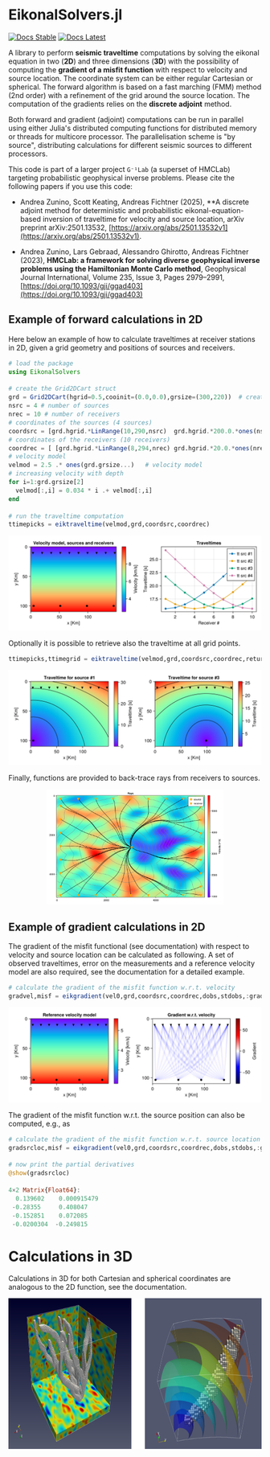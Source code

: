 # EikonalSolvers.jl

[![Docs Stable](https://img.shields.io/badge/docs-stable-blue.svg)](https://ginvlab.github.io/EikonalSolvers.jl/stable)
[![Docs Latest](https://img.shields.io/badge/docs-latest-blue.svg)](https://ginvlab.github.io/EikonalSolvers.jl/dev)

A library to perform __seismic traveltime__ computations by solving the eikonal equation in two (__2D__) and three dimensions (__3D__) with the possibility of computing the __gradient of a misfit function__ with respect to velocity and source location. The coordinate system can be either regular Cartesian or spherical.
The forward algorithm is based on a fast marching (FMM) method (2nd order) with a refinement of the grid around the source location. The computation of the gradients relies on the __discrete adjoint__ method. 

Both forward and gradient (adjoint) computations can be run in parallel using either Julia's distributed computing functions for distributed memory or threads for multicore processor. The  parallelisation scheme is "by source", distributing calculations for different seismic sources to different processors.


This code is part of a larger project `G⁻¹Lab` (a superset of HMCLab) targeting probabilistic geophysical inverse problems. Please cite the following papers if you use this code:

* Andrea Zunino, Scott Keating, Andreas Fichtner (2025), **A discrete adjoint method for deterministic and probabilistic eikonal-equation-based inversion of traveltime for velocity and source location, arXiv preprint arXiv:2501.13532, [https://arxiv.org/abs/2501.13532v1](https://arxiv.org/abs/2501.13532v1).

* Andrea Zunino, Lars Gebraad, Alessandro Ghirotto, Andreas Fichtner (2023), **HMCLab: a framework for solving diverse geophysical inverse problems using the Hamiltonian Monte Carlo method**, Geophysical Journal International, Volume 235, Issue 3, Pages 2979–2991, [https://doi.org/10.1093/gji/ggad403](https://doi.org/10.1093/gji/ggad403)


## Example of forward calculations in 2D

Here below an example of how to calculate traveltimes at receiver stations in 2D, given a grid geometry and positions of sources and receivers.
```julia
# load the package
using EikonalSolvers

# create the Grid2DCart struct
grd = Grid2DCart(hgrid=0.5,cooinit=(0.0,0.0),grsize=(300,220))  # create the Grid2D struct
nsrc = 4 # number of sources
nrec = 10 # number of receivers
# coordinates of the sources (4 sources)
coordsrc = [grd.hgrid.*LinRange(10,290,nsrc)  grd.hgrid.*200.0.*ones(nsrc)] # coordinates of the sources (4 sources)
# coordinates of the receivers (10 receivers)
coordrec = [ [grd.hgrid.*LinRange(8,294,nrec) grd.hgrid.*20.0.*ones(nrec)] for i=1:nsrc] # coordinates of the receivers (10 receivers)
# velocity model
velmod = 2.5 .* ones(grd.grsize...)   # velocity model
# increasing velocity with depth
for i=1:grd.grsize[2] 
  velmod[:,i] = 0.034 * i .+ velmod[:,i] 
end

# run the traveltime computation
ttimepicks = eiktraveltime(velmod,grd,coordsrc,coordrec)
```

![velmodttpicks](docs/src/images/velmod-ttpicks.png)

Optionally it is possible to retrieve also the traveltime at all grid points.
```julia
ttimepicks,ttimegrid = eiktraveltime(velmod,grd,coordsrc,coordrec,returntt=true)
```
![ttarrays](docs/src/images/ttime-arrays.png)

Finally, functions are provided to back-trace rays from receivers to sources.

<p align="center"><img src="docs/src/images/rays2.png" width="70%" /></p>


## Example of gradient calculations in 2D

The gradient of the misfit functional (see documentation) with respect to velocity and source location can be calculated as following. A set of observed traveltimes, error on the measurements and a reference velocity model are also required, see the documentation for a detailed example.
```julia
# calculate the gradient of the misfit function w.r.t. velocity
gradvel,misf = eikgradient(vel0,grd,coordsrc,coordrec,dobs,stdobs,:gradvel)
```
![ttarrays](docs/src/images/grad-vel.png)

The gradient of the misfit function w.r.t. the source position can also be computed, e.g., as
```julia
# calculate the gradient of the misfit function w.r.t. source location
gradsrcloc,misf = eikgradient(vel0,grd,coordsrc,coordrec,dobs,stdobs,:gradsrcloc)

# now print the partial derivatives
@show(gradsrcloc)

4×2 Matrix{Float64}:
  0.139602    0.000915479
 -0.28355     0.408047
 -0.152851    0.072085
 -0.0200304  -0.249815
 ```

# Calculations in 3D 

Calculations in 3D for both Cartesian and spherical coordinates are analogous to the 2D function, see the documentation.

<img src="docs/src/images/examplegrad3Dcarsph.png" alt="Example gradient 3D" height="300"/>



